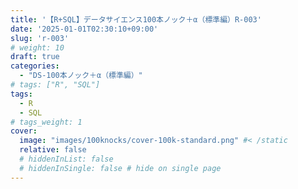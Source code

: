 ```yaml
---
title: '【R+SQL】データサイエンス100本ノック＋α（標準編）R-003'
date: '2025-01-01T02:30:10+09:00'
slug: 'r-003'
# weight: 10
draft: true
categories: 
  - "DS-100本ノック＋α（標準編）"
# tags: ["R", "SQL"]
tags: 
  - R
  - SQL
# tags_weight: 1
cover:
  image: "images/100knocks/cover-100k-standard.png" #< /static
  relative: false
  # hiddenInList: false
  # hiddenInSingle: false # hide on single page
---
```

